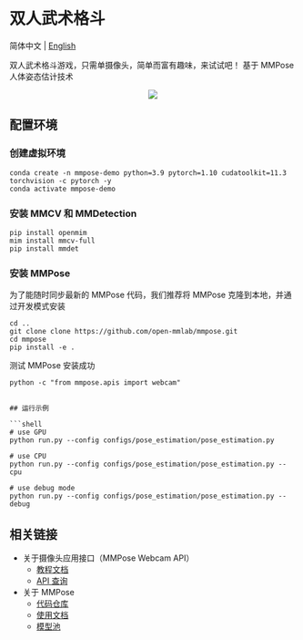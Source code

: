 # 双人武术格斗

简体中文 | [English](/README_en.md)

双人武术格斗游戏，只需单摄像头，简单而富有趣味，来试试吧！
基于 MMPose人体姿态估计技术

<div align="center">
    <img src="https://user-images.githubusercontent.com/15977946/171618680-49968673-6f11-4b9d-b63e-72543e8a75a0.gif">
</div>

## 配置环境

### 创建虚拟环境

```shell
conda create -n mmpose-demo python=3.9 pytorch=1.10 cudatoolkit=11.3 torchvision -c pytorch -y
conda activate mmpose-demo
```

### 安装 MMCV 和 MMDetection

```shell
pip install openmim
mim install mmcv-full
pip install mmdet
```

### 安装 MMPose

为了能随时同步最新的 MMPose 代码，我们推荐将 MMPose 克隆到本地，并通过开发模式安装

```shell
cd ..
git clone clone https://github.com/open-mmlab/mmpose.git
cd mmpose
pip install -e .
```

测试 MMPose 安装成功

```shell
python -c "from mmpose.apis import webcam"
```


```

## 运行示例

```shell
# use GPU
python run.py --config configs/pose_estimation/pose_estimation.py

# use CPU
python run.py --config configs/pose_estimation/pose_estimation.py --cpu

# use debug mode
python run.py --config configs/pose_estimation/pose_estimation.py --debug
```

## 相关链接

- 关于摄像头应用接口（MMPose Webcam API）
  - [教程文档](https://mmpose.readthedocs.io/zh_CN/latest/tutorials/7_webcam_api.html)
  - [API 查询](https://mmpose.readthedocs.io/zh_CN/latest/api.html#mmpose-apis-webcam)
- 关于 MMPose
  - [代码仓库](https://github.com/open-mmlab/mmpose)
  - [使用文档](https://mmpose.readthedocs.io/zh_CN/latest/)
  - [模型池](https://mmpose.readthedocs.io/zh_CN/latest/modelzoo.html)

